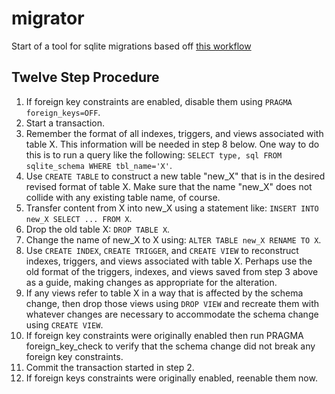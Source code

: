 # migrator

Start of a tool for sqlite migrations based off [this workflow](https://david.rothlis.net/declarative-schema-migration-for-sqlite/)

## Twelve Step Procedure

1. If foreign key constraints are enabled, disable them using `PRAGMA foreign_keys=OFF`.
2. Start a transaction.
3. Remember the format of all indexes, triggers, and views associated with table X. This information will be needed in step 8 below. One way to do this is to run a query like the following: `SELECT type, sql FROM sqlite_schema WHERE tbl_name='X'`.
4. Use `CREATE TABLE` to construct a new table "new_X" that is in the desired revised format of table X. Make sure that the name "new_X" does not collide with any existing table name, of course.
5. Transfer content from X into new_X using a statement like: `INSERT INTO new_X SELECT ... FROM X`.
6. Drop the old table X: `DROP TABLE X`.
7. Change the name of new_X to X using: `ALTER TABLE new_X RENAME TO X`.
8. Use `CREATE INDEX`, `CREATE TRIGGER`, and `CREATE VIEW` to reconstruct indexes, triggers, and views associated with table X. Perhaps use the old format of the triggers, indexes, and views saved from step 3 above as a guide, making changes as appropriate for the alteration.
9. If any views refer to table X in a way that is affected by the schema change, then drop those views using `DROP VIEW` and recreate them with whatever changes are necessary to accommodate the schema change using `CREATE VIEW`.
10.   If foreign key constraints were originally enabled then run PRAGMA foreign_key_check to verify that the schema change did not break any foreign key constraints.
11.   Commit the transaction started in step 2.
12.   If foreign keys constraints were originally enabled, reenable them now.
